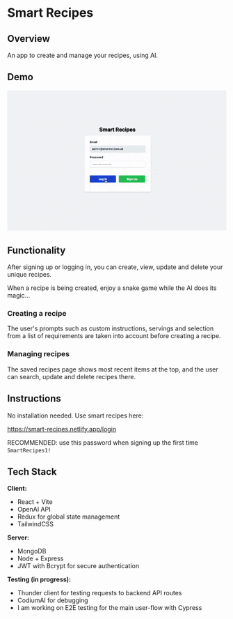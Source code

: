 # Smart Recipes

## Overview

An app to create and manage your recipes, using AI.

## Demo

![app-demo](./frontend/src/assets/smart-recipes-demo.gif)

## Functionality

After signing up or logging in, you can create, view, update and delete your unique recipes.

When a recipe is being created, enjoy a snake game while the AI does its magic...

### Creating a recipe

The user's prompts such as custom instructions, servings and selection from a list of requirements are taken into account before creating a recipe.

### Managing recipes

The saved recipes page shows most recent items at the top, and the user can search, update and delete recipes there.

## Instructions

No installation needed. Use smart recipes here:

https://smart-recipes.netlify.app/login

RECOMMENDED: use this password when signing up the first time `SmartRecipes1!`

## Tech Stack

**Client:**

- React + Vite
- OpenAI API
- Redux for global state management
- TailwindCSS

**Server:**

- MongoDB
- Node + Express
- JWT with Bcrypt for secure authentication

**Testing (in progress):**

- Thunder client for testing requests to backend API routes
- CodiumAI for debugging
- I am working on E2E testing for the main user-flow with Cypress

